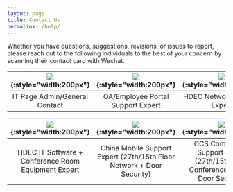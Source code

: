 ```yaml
---
layout: page
title: Contact Us
permalink: /help/
---
```


Whether you have questions, suggestions, revisions, or issues to report, please reach out to the following individuals
to the best of your concern by scanning their contact card with Wechat.


![]({{site.baseurl}}/assets/jackwechat.png){:style="width:200px"} | ![]({{site.baseurl}}/assets/person5.png){:style="width:200px"} | ![]({{site.baseurl}}/assets/person2.png){:style="width:200px"}
|:-:|:-:|:-:|
IT Page Admin/General Contact | OA/Employee Portal Support Expert | HDEC Network Support Expert


![]({{site.baseurl}}/assets/person.png){:style="width:200px"} | ![]({{site.baseurl}}/assets/person3.png){:style="width:200px"} | ![]({{site.baseurl}}/assets/person4.png){:style="width:200px"}
|:-:|:-:|:-:|
HDEC IT Software + Conference Room Equipment Expert | China Mobile Support Expert (27th/15th Floor Network + Door Security) | CCS Comservice Support Expert (27th/15th Floor Conference Room + Door Security)